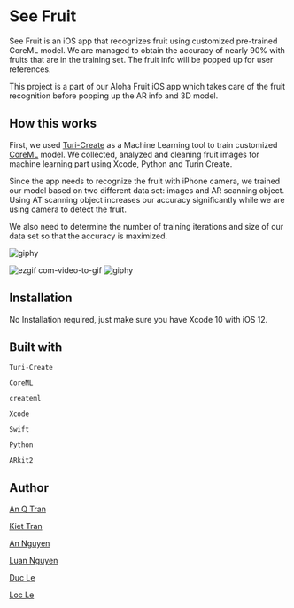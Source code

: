 
# See Fruit
See Fruit is an iOS app that recognizes fruit using customized pre-trained CoreML model. We are managed to obtain the accuracy of nearly 90% with fruits that are in the training set.  The fruit info will be popped up for user references.

This project is a part of our Aloha Fruit iOS app which takes care of the fruit recognition before popping up the AR info and 3D model.

## How this works
First, we used [Turi-Create](https://github.com/apple/turicreate) as a Machine Learning tool to train customized [CoreML](https://developer.apple.com/documentation/coreml) model. We collected, analyzed and cleaning fruit images for machine learning part using Xcode, Python and Turin Create. 

Since the app needs to recognize the fruit with iPhone camera, we trained our model based on two different data set: images and AR scanning object. Using AT scanning object increases our accuracy significantly while we are using camera to detect the fruit.

We also need to determine the number of training iterations and size of our data set so that the accuracy is maximized. 

![giphy](https://user-images.githubusercontent.com/35791349/46707052-27899c00-cc06-11e8-8cc4-962fb3de23a2.gif)

![ezgif com-video-to-gif](https://user-images.githubusercontent.com/35791349/46707085-5b64c180-cc06-11e8-8251-8fb44af81570.gif)
![giphy](https://media.giphy.com/media/vvV86S4mskESSUanvc/giphy.gif)

## Installation
No Installation required, just make sure you have Xcode 10 with iOS 12.

## Built with

`Turi-Create`

`CoreML`

`createml`

`Xcode`

`Swift`

`Python`

`ARkit2`



## Author

[An Q Tran](https://www.linkedin.com/in/an-q-tran/)

[Kiet Tran](https://github.com/kiettran95)

[An Nguyen](https://github.com/an-nguyen239)

[Luan Nguyen](https://github.com/luannguyen2603)

[Duc Le](https://github.com/Ducle141)	
 
[Loc Le](https://github.com/ln60)



